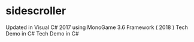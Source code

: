 # sidescroller
Updated in Visual C# 2017 using MonoGame 3.6 Framework ( 2018 ) Tech Demo in C#
Tech Demo in C#
